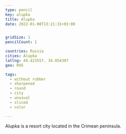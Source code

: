 ```yaml
---
type: pencil
key: alupka
title: Alupka
date: 2022-01-08T13:21:31+03:00


gridSize: 1
pencilCount: 1

countries: Russia
cities: Alupka
latlng: 44.423557, 34.054307
geo: RUS

tags:
  - without rubber
  - sharpened
  - round
  - city
  - unusual
  - sliced
  - color

---
```


Alupka is a resort city located in the Crimean peninsula.